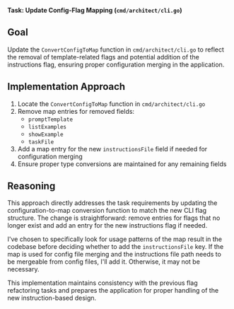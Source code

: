 **Task: Update Config-Flag Mapping (`cmd/architect/cli.go`)**

## Goal
Update the `ConvertConfigToMap` function in `cmd/architect/cli.go` to reflect the removal of template-related flags and potential addition of the instructions flag, ensuring proper configuration merging in the application.

## Implementation Approach
1. Locate the `ConvertConfigToMap` function in `cmd/architect/cli.go`
2. Remove map entries for removed fields:
   - `promptTemplate`
   - `listExamples`
   - `showExample`
   - `taskFile`
3. Add a map entry for the new `instructionsFile` field if needed for configuration merging
4. Ensure proper type conversions are maintained for any remaining fields

## Reasoning
This approach directly addresses the task requirements by updating the configuration-to-map conversion function to match the new CLI flag structure. The change is straightforward: remove entries for flags that no longer exist and add an entry for the new instructions flag if needed.

I've chosen to specifically look for usage patterns of the map result in the codebase before deciding whether to add the `instructionsFile` key. If the map is used for config file merging and the instructions file path needs to be mergeable from config files, I'll add it. Otherwise, it may not be necessary.

This implementation maintains consistency with the previous flag refactoring tasks and prepares the application for proper handling of the new instruction-based design.